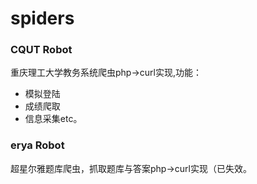 # spiders

### CQUT Robot
重庆理工大学教务系统爬虫php->curl实现,功能：
- 模拟登陆
- 成绩爬取
- 信息采集etc。

### erya Robot
超星尔雅题库爬虫，抓取题库与答案php->curl实现（已失效。
